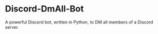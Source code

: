 # Discord-DmAll-Bot
 A powerful Discord bot, written in Python, to DM all members of a Discord server.
